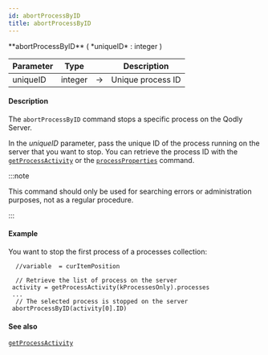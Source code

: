 ```yaml
---
id: abortProcessByID
title: abortProcessByID
---
```



<!-- REF #_command_.abortProcessByID.Syntax -->**abortProcessByID** ( *uniqueID* : integer )<!-- END REF -->


<!-- REF #_command_.abortProcessByID.Params -->
|Parameter|Type||Description|
|---------|--- |:---:|------|
|uniqueID|integer|->|Unique process ID|
<!-- END REF -->


#### Description

The `abortProcessByID` command <!-- REF #_command_.abortProcessByID.Summary -->stops a specific process on the Qodly Server<!-- END REF -->.

In the *uniqueID* parameter, pass the unique ID of the process running on the server that you want to stop. You can retrieve the process ID with the [`getProcessActivity`](getProcessActivity.md) or the [`processProperties`](processProperties.md) command.

:::note

This command should only be used for searching errors or administration purposes, not as a regular procedure.

:::

#### Example

You want to stop the first process of a processes collection:

```qs
  //variable  = curItemPosition

  // Retrieve the list of process on the server
 activity = getProcessActivity(kProcessesOnly).processes
 ...
  // The selected process is stopped on the server
 abortProcessByID(activity[0].ID)
```

#### See also

[`getProcessActivity`](getProcessActivity.md)

